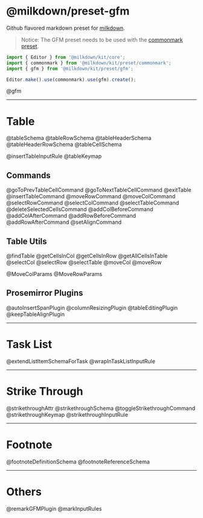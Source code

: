 # @milkdown/preset-gfm

Github flavored markdown preset for [milkdown](https://milkdown.dev/).

> Notice: The GFM preset needs to be used with the [commonmark preset](https://milkdown.dev/api/preset-commonmark).

```typescript
import { Editor } from '@milkdown/kit/core';
import { commonmark } from '@milkdown/kit/preset/commonmark';
import { gfm } from '@milkdown/kit/preset/gfm';

Editor.make().use(commonmark).use(gfm).create();
```

@gfm

---

# Table

@tableSchema
@tableRowSchema
@tableHeaderSchema
@tableHeaderRowSchema
@tableCellSchema

@insertTableInputRule
@tableKeymap

## Commands

@goToPrevTableCellCommand
@goToNextTableCellCommand
@exitTable
@insertTableCommand
@moveRowCommand
@moveColCommand
@selectRowCommand
@selectColCommand
@selectTableCommand
@deleteSelectedCellsCommand
@addColBeforeCommand
@addColAfterCommand
@addRowBeforeCommand
@addRowAfterCommand
@setAlignCommand

## Table Utils

@findTable
@getCellsInCol
@getCellsInRow
@getAllCellsInTable
@selectCol
@selectRow
@selectTable
@moveCol
@moveRow

@MoveColParams
@MoveRowParams

## Prosemirror Plugins

@autoInsertSpanPlugin
@columnResizingPlugin
@tableEditingPlugin
@keepTableAlignPlugin

---

# Task List

@extendListItemSchemaForTask
@wrapInTaskListInputRule

---

# Strike Through

@strikethroughAttr
@strikethroughSchema
@toggleStrikethroughCommand
@strikethroughKeymap
@strikethroughInputRule

---

# Footnote

@footnoteDefinitionSchema
@footnoteReferenceSchema

---

# Others

@remarkGFMPlugin
@markInputRules
